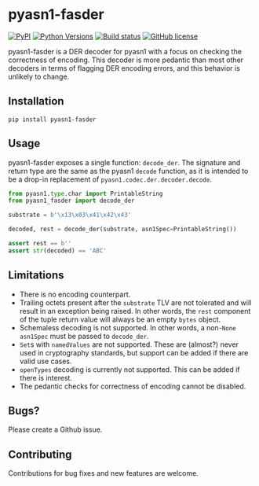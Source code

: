# pyasn1-fasder


[![PyPI](https://img.shields.io/pypi/v/pyasn1-fasder)](https://pypi.org/project/pyasn1-fasder)
[![Python Versions](https://img.shields.io/pypi/pyversions/pyasn1-fasder)](https://pypi.org/project/pyasn1-fasder/)
[![Build status](https://github.com/cbonnell/pyasn1-fasder/actions/workflows/CI.yml/badge.svg)](https://github.com/cbonnell/pyasn1-fasder/actions/workflows/CI.yml)
[![GitHub license](https://img.shields.io/pypi/l/pyasn1-fasder)](https://raw.githubusercontent.com/cbonnell/pyasn1-fasder/main/LICENSE)

pyasn1-fasder is a DER decoder for pyasn1 with a focus on checking the correctness of encoding. This decoder is more pedantic than most other decoders in terms of flagging DER
encoding errors, and this behavior is unlikely to change.

## Installation

`pip install pyasn1-fasder`

## Usage

pyasn1-fasder exposes a single function: `decode_der`. The signature and return type are the same as the pyasn1 `decode` function, as it is intended to be a drop-in replacement of `pyasn1.codec.der.decoder.decode`.

```python
from pyasn1.type.char import PrintableString
from pyasn1_fasder import decode_der

substrate = b'\x13\x03\x41\x42\x43'

decoded, rest = decode_der(substrate, asn1Spec=PrintableString())

assert rest == b''
assert str(decoded) == 'ABC'
```

## Limitations

* There is no encoding counterpart.
* Trailing octets present after the `substrate` TLV are not tolerated and will result in an exception being raised. In other words, the `rest` component of the tuple return value will always be an empty `bytes` object.
* Schemaless decoding is not supported. In other words, a non-`None` `asn1Spec` must be passed to `decode_der`.
* `Set`s with `namedValues` are not supported. These are (almost?) never used in cryptography standards, but support can be added if there are valid use cases.
* `openTypes` decoding is currently not supported. This can be added if there is interest.
* The pedantic checks for correctness of encoding cannot be disabled.

## Bugs?

Please create a Github issue.

## Contributing

Contributions for bug fixes and new features are welcome.
